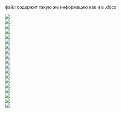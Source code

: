 файл содержит такую же информацию как и в .docx

![](../images/02_01.png)<br>
![](../images/02_02.png)<br>
![](../images/02_03.png)<br>
![](../images/02_04.png)<br>
![](../images/02_05.png)<br>
![](../images/02_06.png)<br>
![](../images/02_07.png)<br>
![](../images/02_08.png)<br>
![](../images/02_09.png)<br>
![](../images/02_10.png)<br>
![](../images/02_11.png)<br>
![](../images/02_12.png)<br>
![](../images/02_13.png)<br>
![](../images/02_14.png)<br>
![](../images/02_15.png)<br>
![](../images/02_16.png)<br>
![](../images/02_17.png)<br>
![](../images/02_18.png)<br>
![](../images/02_19.png)<br>
